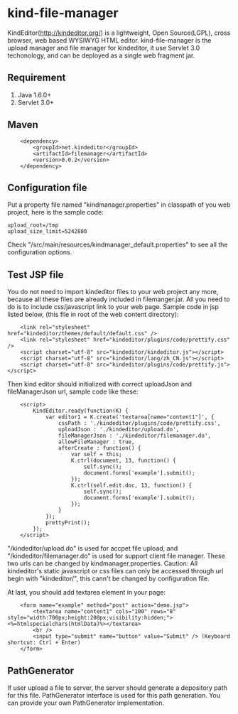 kind-file-manager
=================

KindEditor(http://kindeditor.org/) is a lightweight, Open Source(LGPL), cross browser, web based WYSIWYG HTML editor. kind-file-manager is the upload manager and file manager for kindeditor, it use Servlet 3.0 techonology, and can be deployed as a single web fragment jar. 

## Requirement
1. Java 1.6.0+
2. Servlet 3.0+

## Maven
```
  	<dependency>
  		<groupId>net.kindeditor</groupId>
  		<artifactId>filemanager</artifactId>
  		<version>0.0.2</version>
  	</dependency>
```
## Configuration file
Put a property file named "kindmanager.properties" in classpath of you web project, here is the sample code:
```
upload_root=/tmp
upload_size_limit=5242880
```
Check "/src/main/resources/kindmanager_default.properties" to see all the configuration options.

## Test JSP file
You do not need to import kindeditor files to your web project any more, because all these files are already included in filemanger.jar. All you need to do is to include css/javascript link to your web page. Sample code in jsp listed below, (this file in root of the web content directory):
```
	<link rel="stylesheet" href="kindeditor/themes/default/default.css" />
	<link rel="stylesheet" href="kindeditor/plugins/code/prettify.css" />
	<script charset="utf-8" src="kindeditor/kindeditor.js"></script>
	<script charset="utf-8" src="kindeditor/lang/zh_CN.js"></script>
	<script charset="utf-8" src="kindeditor/plugins/code/prettify.js"></script>
```
Then kind editor should initialized with correct uploadJson and fileManagerJson url, sample code like these:
```
	<script>
		KindEditor.ready(function(K) {
			var editor1 = K.create('textarea[name="content1"]', {
				cssPath : './kindeditor/plugins/code/prettify.css',
				uploadJson : './kindeditor/upload.do',
				fileManagerJson : './kindeditor/filemanager.do',
				allowFileManager : true,
				afterCreate : function() {
					var self = this;
					K.ctrl(document, 13, function() {
						self.sync();
						document.forms['example'].submit();
					});
					K.ctrl(self.edit.doc, 13, function() {
						self.sync();
						document.forms['example'].submit();
					});
				}
			});
			prettyPrint();
		});
	</script>
```
"/kindeditor/upload.do" is used for accpet file upload, and "/kindeditor/filemanager.do" is used for support client file manager. These two urls can be changed by kindmanager.properties. Caution: All kindeditor's static javascript or css files can only be accessed through url begin with "kindeditor/", this cann't be changed by configuration file.

At last, you should add textarea element in your page:
```
	<form name="example" method="post" action="demo.jsp">
		<textarea name="content1" cols="100" rows="8" style="width:700px;height:200px;visibility:hidden;"><%=htmlspecialchars(htmlData)%></textarea>
		<br />
		<input type="submit" name="button" value="Submit" /> (Keyboard shortcut: Ctrl + Enter)
	</form>
```

## PathGenerator
If user upload a file to server, the server should generate a depository path for this file. PathGenerator interface is used for this path generation. You can provide your own PathGenerator implementation.

